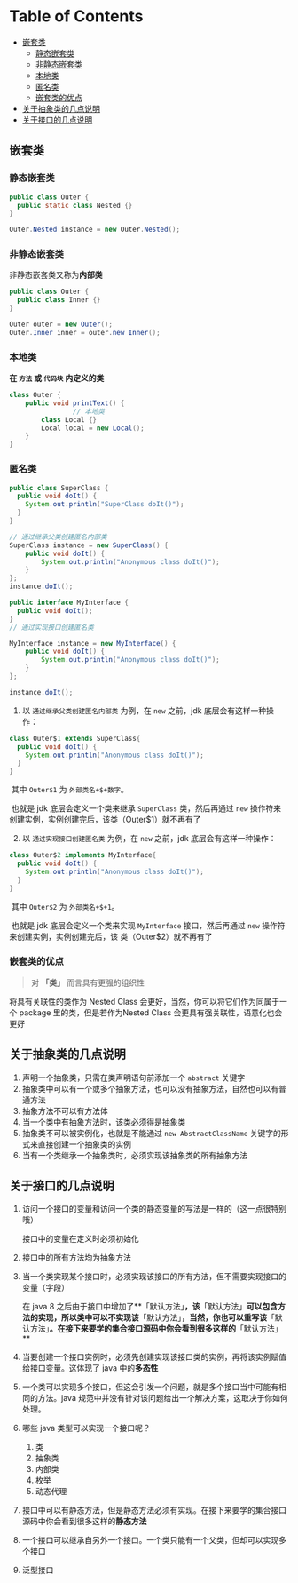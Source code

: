 # Table of Contents

- [嵌套类](#嵌套类)
  - [静态嵌套类](#静态嵌套类)
  - [非静态嵌套类](#非静态嵌套类)
  - [本地类](#本地类)
  - [匿名类](#匿名类)
  - [嵌套类的优点](#嵌套类的优点)
- [关于抽象类的几点说明](#关于抽象类的几点说明)
- [关于接口的几点说明](#关于接口的几点说明)
## 嵌套类

### 静态嵌套类

```java
public class Outer {
  public static class Nested {}
}

Outer.Nested instance = new Outer.Nested();
```

### 非静态嵌套类
非静态嵌套类又称为**内部类**

```java
public class Outer {
  public class Inner {}
}

Outer outer = new Outer();
Outer.Inner inner = outer.new Inner();
```

### 本地类

**在 `方法` 或 `代码块` 内定义的类**

```java
class Outer {
    public void printText() {
				// 本地类
        class Local {}
        Local local = new Local();
    }
}
```

### 匿名类

```java
public class SuperClass {
  public void doIt() {
    System.out.println("SuperClass doIt()");
  }
}

// 通过继承父类创建匿名内部类
SuperClass instance = new SuperClass() {
    public void doIt() {
        System.out.println("Anonymous class doIt()");
    }
};
instance.doIt();

public interface MyInterface {
  public void doIt();
}
// 通过实现接口创建匿名类

MyInterface instance = new MyInterface() {
    public void doIt() {
        System.out.println("Anonymous class doIt()");
    }
};

instance.doIt();
```

1. 以 `通过继承父类创建匿名内部类` 为例，在 `new` 之前，jdk 底层会有这样一种操作：

```java
class Outer$1 extends SuperClass{
  public void doIt() {
    System.out.println("Anonymous class doIt()");
  }
}
```

​	其中 `Outer$1` 为 `外部类名+$+数字`。	

​	也就是 jdk 底层会定义一个类来继承 `SuperClass` 类，然后再通过 `new` 操作符来创建实例，实例创建完后，该类（Outer$1）就不再有了

2. 以 `通过实现接口创建匿名类` 为例，在 `new` 之前，jdk 底层会有这样一种操作：

```java
class Outer$2 implements MyInterface{
  public void doIt() {
    System.out.println("Anonymous class doIt()");
  }
}
```

​	其中 `Outer$2` 为 `外部类名+$+1`。

​	也就是 jdk 底层会定义一个类来实现 `MyInterface` 接口，然后再通过 `new` 操作符来创建实例，实例创建完后，该	类（Outer$2）就不再有了

### 嵌套类的优点

> 对 **「类」** 而言具有更强的组织性

将具有关联性的类作为 Nested Class 会更好，当然，你可以将它们作为同属于一个 package 里的类，但是若作为Nested Class 会更具有强关联性，语意化也会更好

## 关于抽象类的几点说明

1. 声明一个抽象类，只需在类声明语句前添加一个 `abstract` 关键字
2. 抽象类中可以有一个或多个抽象方法，也可以没有抽象方法，自然也可以有普通方法
3. 抽象方法不可以有方法体
4. 当一个类中有抽象方法时，该类必须得是抽象类
5. 抽象类不可以被实例化，也就是不能通过 `new AbstractClassName` 关键字的形式来直接创建一个抽象类的实例
6. 当有一个类继承一个抽象类时，必须实现该抽象类的所有抽象方法

## 关于接口的几点说明

1. 访问一个接口的变量和访问一个类的静态变量的写法是一样的（这一点很特别哦）

    接口中的变量在定义时必须初始化

2. 接口中的所有方法均为抽象方法

3. 当一个类实现某个接口时，必须实现该接口的所有方法，但不需要实现接口的变量（字段）

    在 java 8 之后由于接口中增加了**「默认方法」**，该**「默认方法」**可以包含方法的实现，所以类中可以不实现该**「默认方法」**，当然，你也可以重写该**「默认方法」**。在接下来要学的集合接口源码中你会看到很多这样的**「默认方法」**

4. 当要创建一个接口实例时，必须先创建实现该接口类的实例，再将该实例赋值给接口变量。这体现了 java 中的**多态性**

5. 一个类可以实现多个接口，但这会引发一个问题，就是多个接口当中可能有相同的方法。java 规范中并没有针对该问题给出一个解决方案，这取决于你如何处理。

6. 哪些 java 类型可以实现一个接口呢？

   1. 类
   2. 抽象类
   3. 内部类
   4. 枚举
   5. 动态代理

7. 接口中可以有静态方法，但是静态方法必须有实现。在接下来要学的集合接口源码中你会看到很多这样的**静态方法**

8. 一个接口可以继承自另外一个接口。一个类只能有一个父类，但却可以实现多个接口

9. 泛型接口